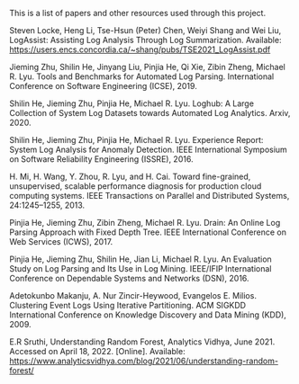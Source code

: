 This is a list of papers and other resources used through this project. 

Steven Locke, Heng Li, Tse-Hsun (Peter) Chen, Weiyi Shang and Wei Liu, LogAssist: Assisting Log Analysis Through Log Summarization. Available: https://users.encs.concordia.ca/~shang/pubs/TSE2021_LogAssist.pdf

Jieming Zhu, Shilin He, Jinyang Liu, Pinjia He, Qi Xie, Zibin Zheng, Michael R. Lyu. Tools and Benchmarks for Automated Log Parsing. International Conference on Software Engineering (ICSE), 2019.

Shilin He, Jieming Zhu, Pinjia He, Michael R. Lyu. Loghub: A Large Collection of System Log Datasets towards Automated Log Analytics. Arxiv, 2020.

Shilin He, Jieming Zhu, Pinjia He, Michael R. Lyu. Experience Report: System Log Analysis for Anomaly Detection. IEEE International Symposium on Software Reliability Engineering (ISSRE), 2016.

H. Mi, H. Wang, Y. Zhou, R. Lyu, and H. Cai. Toward fine-grained, unsupervised, scalable performance diagnosis for production cloud computing systems. IEEE Transactions on Parallel and Distributed Systems, 24:1245–1255, 2013.

Pinjia He, Jieming Zhu, Zibin Zheng, Michael R. Lyu. Drain: An Online Log Parsing Approach with Fixed Depth Tree. IEEE International Conference on Web Services (ICWS), 2017.

Pinjia He, Jieming Zhu, Shilin He, Jian Li, Michael R. Lyu. An Evaluation Study on Log Parsing and Its Use in Log Mining. IEEE/IFIP International Conference on Dependable Systems and Networks (DSN), 2016.

Adetokunbo Makanju, A. Nur Zincir-Heywood, Evangelos E. Milios. Clustering Event Logs Using Iterative Partitioning. ACM SIGKDD International Conference on Knowledge Discovery and Data Mining (KDD), 2009.

E.R Sruthi, Understanding Random Forest, Analytics Vidhya, June 2021. Accessed on April 18, 2022. [Online]. Available: https://www.analyticsvidhya.com/blog/2021/06/understanding-random-forest/

